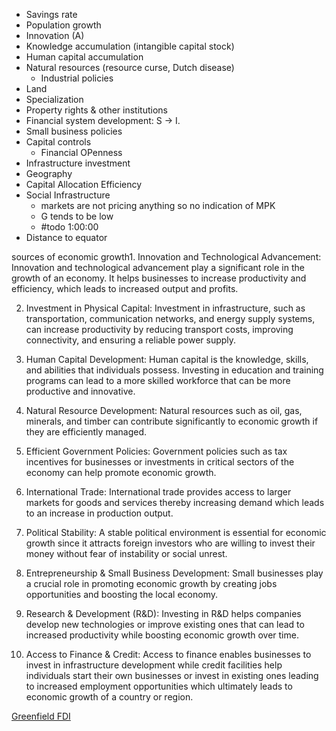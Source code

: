 ---
---

* Savings rate
* Population growth
* Innovation (A)
* Knowledge accumulation (intangible capital stock)
* Human capital accumulation
* Natural resources (resource curse, Dutch disease)
  * Industrial policies
* Land
* Specialization
* Property rights & other institutions
* Financial system development: S -> I.
* Small business policies
* Capital controls
  * Financial OPenness
* Infrastructure investment
* Geography
* Capital Allocation Efficiency
* Social Infrastructure
  * markets are not pricing anything so no indication of MPK
  * G tends to be low
  * \#todo 1:00:00
* Distance to equator

sources of economic growth1. Innovation and Technological Advancement: Innovation and technological advancement play a significant role in the growth of an economy. It helps businesses to increase productivity and efficiency, which leads to increased output and profits.

2. Investment in Physical Capital: Investment in infrastructure, such as transportation, communication networks, and energy supply systems, can increase productivity by reducing transport costs, improving connectivity, and ensuring a reliable power supply.

2. Human Capital Development: Human capital is the knowledge, skills, and abilities that individuals possess. Investing in education and training programs can lead to a more skilled workforce that can be more productive and innovative.

2. Natural Resource Development: Natural resources such as oil, gas, minerals, and timber can contribute significantly to economic growth if they are efficiently managed.

2. Efficient Government Policies: Government policies such as tax incentives for businesses or investments in critical sectors of the economy can help promote economic growth.

2. International Trade: International trade provides access to larger markets for goods and services thereby increasing demand which leads to an increase in production output.

2. Political Stability: A stable political environment is essential for economic growth since it attracts foreign investors who are willing to invest their money without fear of instability or social unrest.

2. Entrepreneurship & Small Business Development: Small businesses play a crucial role in promoting economic growth by creating jobs opportunities and boosting the local economy. 

2. Research & Development (R&D): Investing in R&D helps companies develop new technologies or improve existing ones that can lead to increased productivity while boosting economic growth over time.

2. Access to Finance & Credit: Access to finance enables businesses to invest in infrastructure development while credit facilities help individuals start their own businesses or invest in existing ones leading to increased employment opportunities which ultimately leads to economic growth of a country or region.

[Greenfield FDI](Greenfield%20FDI.md)
